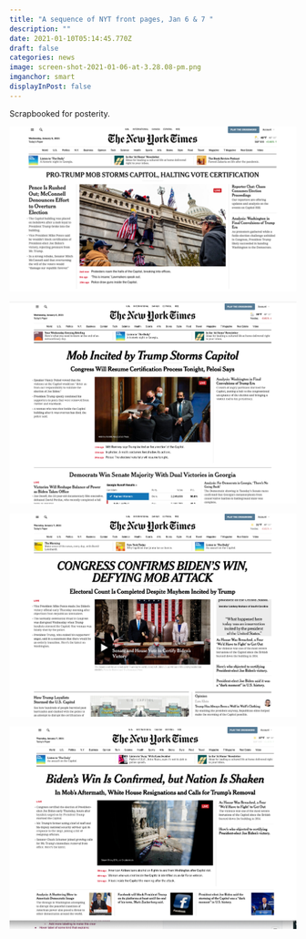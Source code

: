 ```yaml
---
title: "A sequence of NYT front pages, Jan 6 & 7 "
description: ""
date: 2021-01-10T05:14:45.770Z
draft: false
categories: news
image: screen-shot-2021-01-06-at-3.28.08-pm.png
imganchor: smart
displayInPost: false
---
```

Scrapbooked for posterity.

![](screen-shot-2021-01-06-at-3.28.08-pm.png)

![](screen-shot-2021-01-06-at-7.13.15-pm.png)

![](screen-shot-2021-01-07-at-9.24.33-am.png)

![](screen-shot-2021-01-07-at-12.35.44-pm.png)
